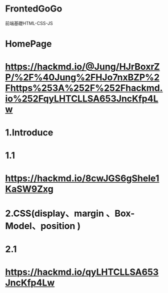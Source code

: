 # FrontedGoGo
前端基礎HTML-CSS-JS
# HomePage
# https://hackmd.io/@Jung/HJrBoxrZP/%2F%40Jung%2FHJo7nxBZP%2Fhttps%253A%252F%252Fhackmd.io%252FqyLHTCLLSA653JncKfp4Lw
# 1.Introduce
# 1.1 
# https://hackmd.io/8cwJGS6gShele1KaSW9Zxg

# 2.CSS(display、margin 、Box-Model、position )
# 2.1
# https://hackmd.io/qyLHTCLLSA653JncKfp4Lw
